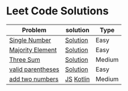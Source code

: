 # Leet Code Solutions

| Problem | solution | Type |
|---|---|---|
| [Single Number](https://leetcode.com/problems/single-number/) | [Solution](https://github.com/subratsir/DSA-JavaScript/blob/main/subratsir/leetcode/single-number.md) | Easy |
| [Majority Element](https://leetcode.com/problems/majority-element) | [Solution](https://github.com/subratsir/DSA-JavaScript/blob/main/subratsir/leetcode/majority-element.md) | Easy |
| [Three Sum](https://leetcode.com/problems/3sum) | [Solution](https://github.com/subratsir/DSA-JavaScript/blob/main/subratsir/leetcode/three-sum.md) | Medium |
| [valid parentheses](https://leetcode.com/problems/valid-parentheses) | [Solution](https://github.com/subratsir/DSA-JavaScript/blob/main/subratsir/leetcode/valid-parentheses.md) | Easy |
| [add two numbers](https://leetcode.com/problems/add-two-numbers/) | [JS](https://github.com/subrataindia/DSA-JavaScript/blob/main/subratsir/leetcode/javascript/add-two-numbers.md) [Kotlin](https://github.com/subrataindia/DSA-JavaScript/blob/main/subratsir/leetcode/kotlin/add-two-numbers.md) | Medium

